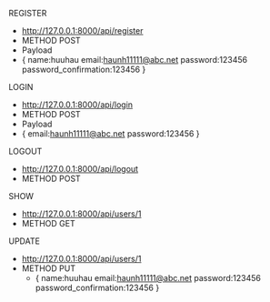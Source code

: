 REGISTER
 - http://127.0.0.1:8000/api/register
 - METHOD POST
 - Payload
  - {
        name:huuhau
        email:haunh11111@abc.net
        password:123456
        password_confirmation:123456
    }

LOGIN
 - http://127.0.0.1:8000/api/login
 - METHOD POST
 - Payload
  - {
        email:haunh11111@abc.net
        password:123456
    }

LOGOUT
 - http://127.0.0.1:8000/api/logout
 - METHOD POST

SHOW
 - http://127.0.0.1:8000/api/users/1
 - METHOD GET

UPDATE
 - http://127.0.0.1:8000/api/users/1
 - METHOD PUT
   - {
        name:huuhau
        email:haunh11111@abc.net
        password:123456
        password_confirmation:123456
    }
